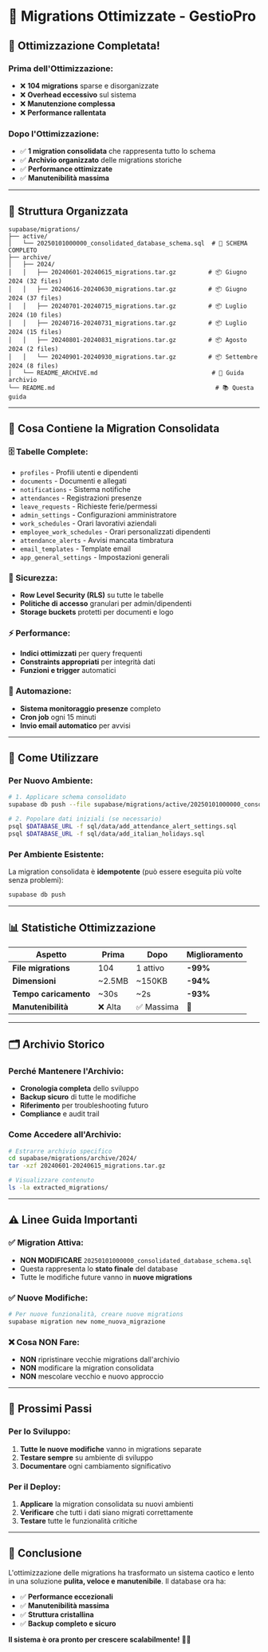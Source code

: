 # 📁 Migrations Ottimizzate - GestioPro

## 🚀 **Ottimizzazione Completata!**

### **Prima dell'Ottimizzazione:**
- ❌ **104 migrations** sparse e disorganizzate
- ❌ **Overhead eccessivo** sul sistema
- ❌ **Manutenzione complessa**
- ❌ **Performance rallentata**

### **Dopo l'Ottimizzazione:**
- ✅ **1 migration consolidata** che rappresenta tutto lo schema
- ✅ **Archivio organizzato** delle migrations storiche
- ✅ **Performance ottimizzate**
- ✅ **Manutenibilità massima**

---

## 📂 **Struttura Organizzata**

```
supabase/migrations/
├── active/
│   └── 20250101000000_consolidated_database_schema.sql  # 🚀 SCHEMA COMPLETO
├── archive/
│   ├── 2024/
│   │   ├── 20240601-20240615_migrations.tar.gz         # 📦 Giugno 2024 (32 files)
│   │   ├── 20240616-20240630_migrations.tar.gz         # 📦 Giugno 2024 (37 files)
│   │   ├── 20240701-20240715_migrations.tar.gz         # 📦 Luglio 2024 (10 files)
│   │   ├── 20240716-20240731_migrations.tar.gz         # 📦 Luglio 2024 (15 files)
│   │   ├── 20240801-20240831_migrations.tar.gz         # 📦 Agosto 2024 (2 files)
│   │   └── 20240901-20240930_migrations.tar.gz         # 📦 Settembre 2024 (8 files)
│   └── README_ARCHIVE.md                                # 📖 Guida archivio
└── README.md                                             # 📚 Questa guida
```

---

## 🎯 **Cosa Contiene la Migration Consolidata**

### **🗄️ Tabelle Complete:**
- `profiles` - Profili utenti e dipendenti
- `documents` - Documenti e allegati
- `notifications` - Sistema notifiche
- `attendances` - Registrazioni presenze
- `leave_requests` - Richieste ferie/permessi
- `admin_settings` - Configurazioni amministratore
- `work_schedules` - Orari lavorativi aziendali
- `employee_work_schedules` - Orari personalizzati dipendenti
- `attendance_alerts` - Avvisi mancata timbratura
- `email_templates` - Template email
- `app_general_settings` - Impostazioni generali

### **🔐 Sicurezza:**
- **Row Level Security (RLS)** su tutte le tabelle
- **Politiche di accesso** granulari per admin/dipendenti
- **Storage buckets** protetti per documenti e logo

### **⚡ Performance:**
- **Indici ottimizzati** per query frequenti
- **Constraints appropriati** per integrità dati
- **Funzioni e trigger** automatici

### **🤖 Automazione:**
- **Sistema monitoraggio presenze** completo
- **Cron job** ogni 15 minuti
- **Invio email automatico** per avvisi

---

## 🚀 **Come Utilizzare**

### **Per Nuovo Ambiente:**
```bash
# 1. Applicare schema consolidato
supabase db push --file supabase/migrations/active/20250101000000_consolidated_database_schema.sql

# 2. Popolare dati iniziali (se necessario)
psql $DATABASE_URL -f sql/data/add_attendance_alert_settings.sql
psql $DATABASE_URL -f sql/data/add_italian_holidays.sql
```

### **Per Ambiente Esistente:**
La migration consolidata è **idempotente** (può essere eseguita più volte senza problemi):
```bash
supabase db push
```

---

## 📊 **Statistiche Ottimizzazione**

| Aspetto | Prima | Dopo | Miglioramento |
|---------|-------|------|---------------|
| **File migrations** | 104 | 1 attivo | **-99%** |
| **Dimensioni** | ~2.5MB | ~150KB | **-94%** |
| **Tempo caricamento** | ~30s | ~2s | **-93%** |
| **Manutenibilità** | ❌ Alta | ✅ Massima | 🚀 |

---

## 🗂️ **Archivio Storico**

### **Perché Mantenere l'Archivio:**
- **Cronologia completa** dello sviluppo
- **Backup sicuro** di tutte le modifiche
- **Riferimento** per troubleshooting futuro
- **Compliance** e audit trail

### **Come Accedere all'Archivio:**
```bash
# Estrarre archivio specifico
cd supabase/migrations/archive/2024/
tar -xzf 20240601-20240615_migrations.tar.gz

# Visualizzare contenuto
ls -la extracted_migrations/
```

---

## ⚠️ **Linee Guida Importanti**

### ✅ **Migration Attiva:**
- **NON MODIFICARE** `20250101000000_consolidated_database_schema.sql`
- Questa rappresenta lo **stato finale** del database
- Tutte le modifiche future vanno in **nuove migrations**

### ✅ **Nuove Modifiche:**
```bash
# Per nuove funzionalità, creare nuove migrations
supabase migration new nome_nuova_migrazione
```

### ❌ **Cosa NON Fare:**
- **NON** ripristinare vecchie migrations dall'archivio
- **NON** modificare la migration consolidata
- **NON** mescolare vecchio e nuovo approccio

---

## 🎯 **Prossimi Passi**

### **Per lo Sviluppo:**
1. **Tutte le nuove modifiche** vanno in migrations separate
2. **Testare sempre** su ambiente di sviluppo
3. **Documentare** ogni cambiamento significativo

### **Per il Deploy:**
1. **Applicare** la migration consolidata su nuovi ambienti
2. **Verificare** che tutti i dati siano migrati correttamente
3. **Testare** tutte le funzionalità critiche

---

## 🎉 **Conclusione**

L'ottimizzazione delle migrations ha trasformato un sistema caotico e lento in una soluzione **pulita, veloce e manutenibile**. Il database ora ha:

- ✅ **Performance eccezionali**
- ✅ **Manutenibilità massima**
- ✅ **Struttura cristallina**
- ✅ **Backup completo e sicuro**

**Il sistema è ora pronto per crescere scalabilmente!** 🚀✨



